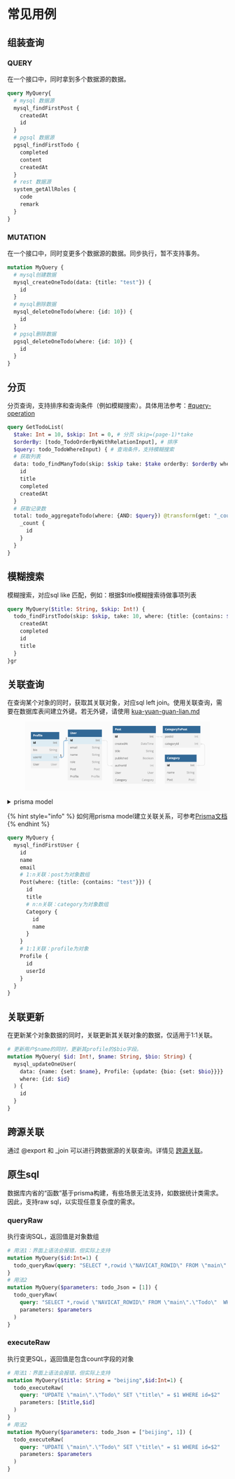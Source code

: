 # 常见用例

## 组装查询&#x20;

### QUERY

在一个接口中，同时拿到多个数据源的数据。

```graphql
query MyQuery{
  # mysql 数据源
  mysql_findFirstPost {
    createdAt
    id
  }
  # pgsql 数据源
  pgsql_findFirstTodo {
    completed
    content
    createdAt
  }
  # rest 数据源
  system_getAllRoles {
    code
    remark
  }
}
```

### MUTATION

在一个接口中，同时变更多个数据源的数据。同步执行，暂不支持事务。

```graphql
mutation MyQuery {
  # mysql创建数据
  mysql_createOneTodo(data: {title: "test"}) {
    id
  }
  # mysql删除数据
  mysql_deleteOneTodo(where: {id: 10}) {
    id
  }
  # pgsql删除数据
  pgsql_deleteOneTodo(where: {id: 10}) {
    id
  }
}
```

## 分页

分页查询，支持排序和查询条件（例如模糊搜索）。具体用法参考：[#query-operation](shi-yong-api.md#query-operation "mention")

```graphql
query GetTodoList(
  $take: Int = 10, $skip: Int = 0, # 分页 skip=(page-1)*take
  $orderBy: [todo_TodoOrderByWithRelationInput], # 排序
  $query: todo_TodoWhereInput) { # 查询条件，支持模糊搜索
  # 获取列表
  data: todo_findManyTodo(skip: $skip take: $take orderBy: $orderBy where: {AND: $query}) {
    id
    title
    completed
    createdAt
  }
  # 获取记录数
  total: todo_aggregateTodo(where: {AND: $query}) @transform(get: "_count.id") {
    _count {
      id
    }
  }
}
```



## 模糊搜索

模糊搜索，对应sql like 匹配，例如：根据$title模糊搜索待做事项列表

```graphql
query MyQuery($title: String, $skip: Int!) {
  todo_findFirstTodo(skip: $skip, take: 10, where: {title: {contains: $title}}) {
    createdAt
    completed
    id
    title
  }
}gr
```

## 关联查询

在查询某个对象的同时，获取其关联对象，对应sql left join。使用关联查询，需要在数据库表间建立外键。若无外键，请使用 [kua-yuan-guan-lian.md](kua-yuan-guan-lian.md "mention")

<figure><img src="../../.gitbook/assets/image.png" alt=""><figcaption></figcaption></figure>

<details>

<summary>prisma model</summary>

```prisma
model Category {
  id   Int    @id @default(autoincrement())
  name String
  Post Post[]
}

model Post {
  id        Int        @id @default(autoincrement())
  createdAt DateTime   @default(now())
  title     String
  published Boolean    @default(false)
  authorId  Int
  User      User       @relation(fields: [authorId], references: [id])
  Category  Category[]

  @@index([authorId], map: "Post_authorId_fkey")
}

model Profile {
  id     Int    @id @default(autoincrement())
  bio    String
  userId Int    @unique
  User   User   @relation(fields: [userId], references: [id])
}
model User {
  id      Int      @id @default(autoincrement())
  email   String   @unique
  name    String?
  role    String   @default("admin")
  Post    Post[]
  Profile Profile?
}
```



</details>

{% hint style="info" %}
如何用prisma model建立关联关系，可参考[Prisma文档](https://www.prisma.io/docs/concepts/components/prisma-schema/relations/one-to-one-relations)
{% endhint %}

```graphql
query MyQuery {
  mysql_findFirstUser {
    id
    name
    email
    # 1:n关联：post为对象数组
    Post(where: {title: {contains: "test"}}) {
      id
      title
      # n:n关联：category为对象数组
      Category {
        id
        name
      }
    }
    # 1:1关联：profile为对象
    Profile {
      id
      userId
    }
  }
} 
```

## 关联更新

在更新某个对象数据的同时，关联更新其关联对象的数据，仅适用于1:1关联。

```graphql
# 更新用户$name的同时，更新其profile的$bio字段。
mutation MyQuery( $id: Int!, $name: String, $bio: String) {
  mysql_updateOneUser(
    data: {name: {set: $name}, Profile: {update: {bio: {set: $bio}}}}
    where: {id: $id}
  ) {
    id
  }
}
```

## 跨源关联

通过 @export 和 \_join 可以进行跨数据源的关联查询。详情见 [跨源关联](chang-jian-yong-li.md#kua-yuan-guan-lian)。

## **原生sql**

数据库内省的“函数”基于prisma构建，有些场景无法支持，如数据统计类需求。因此，支持raw sql，以实现任意复杂度的需求。

### queryRaw

执行查询SQL，返回值是对象数组

```graphql
# 用法1：界面上语法会报错，但实际上支持
mutation MyQuery($id:Int=1) {
  todo_queryRaw(query: "SELECT *,rowid \"NAVICAT_ROWID\" FROM \"main\".\"Todo\"  WHERE id=$1", parameters: [$id])
} 
# 用法2
mutation MyQuery($parameters: todo_Json = [1]) {
  todo_queryRaw(
    query: "SELECT *,rowid \"NAVICAT_ROWID\" FROM \"main\".\"Todo\"  WHERE id=$1"
    parameters: $parameters
  )
}
```

### executeRaw

执行变更SQL，返回值是包含count字段的对象

```graphql
# 用法1：界面上语法会报错，但实际上支持
mutation MyQuery($title: String = "beijing",$id:Int=1) {
  todo_executeRaw(
    query: "UPDATE \"main\".\"Todo\" SET \"title\" = $1 WHERE id=$2"
    parameters: [$title,$id]
  )
}
# 用法2
mutation MyQuery($parameters: todo_Json = ["beijing", 1]) {
  todo_executeRaw(
    query: "UPDATE \"main\".\"Todo\" SET \"title\" = $1 WHERE id=$2"
    parameters: $parameters
  )
}
```


